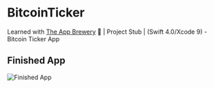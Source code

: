 # BitcoinTicker
Learned with [The App Brewery](https://www.appbrewery.co) 📱 | Project Stub | (Swift 4.0/Xcode 9) - Bitcoin Ticker App

## Finished App
![Finished App](http://i.giphy.com/l0HlQGzz2MQCKIBI4.gif)
